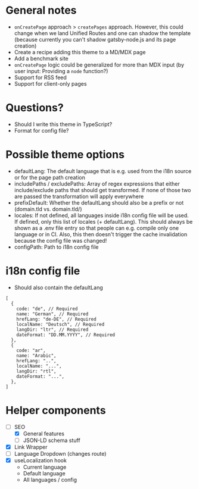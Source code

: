 # General notes

- `onCreatePage` approach > `createPages` approach. However, this could change when we land Unified Routes and one can shadow the template (because currently you can't shadow gatsby-node.js and its page creation)
- Create a recipe adding this theme to a MD/MDX page
- Add a benchmark site
- `onCreatePage` logic could be generalized for more than MDX input (by user input: Providing a `node` function?)
- Support for RSS feed
- Support for client-only pages

# Questions?

- Should I write this theme in TypeScript?
- Format for config file?

# Possible theme options

- defaultLang: The default language that is e.g. used from the i18n source or for the page path creation
- includePaths / excludePaths: Array of regex expressions that either include/exclude paths that should get transformed. If none of those two are passed the transformation will apply everywhere
- prefixDefault: Whether the defaultLang should also be a prefix or not (domain.tld vs. domain.tld/<defaultLang>)
- locales: If not defined, all languages inside i18n config file will be used. If defined, only this list of locales (+ defaultLang). This should always be shown as a .env file entry so that people can e.g. compile only one language or in CI. Also, this then doesn't trigger the cache invalidation because the config file was changed!
- configPath: Path to i18n config file

# i18n config file

- Should also contain the defaultLang

```json5
[
  {
    code: "de", // Required
    name: "German", // Required
    hrefLang: "de-DE", // Required
    localName: "Deutsch", // Required
    langDir: "ltr", // Required
    dateFormat: "DD.MM.YYYY", // Required
  },
  {
    code: "ar",
    name: "Arabic",
    hrefLang: "..",
    localName: "...",
    langDir: "rtl",
    dateFormat: "...",
  },
]
```

# Helper components

- [ ] SEO
  - [x] General features
  - [ ] JSON-LD schema stuff
- [x] Link Wrapper
- [ ] Language Dropdown (changes route)
- [x] useLocalization hook
  - Current language
  - Default language
  - All languages / config
